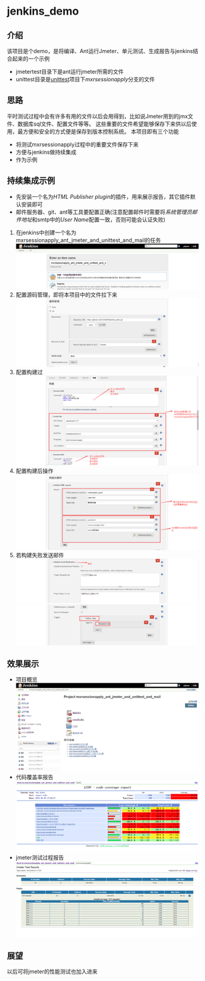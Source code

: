 # jenkins_demo
## 介绍
该项目是个demo，是将编译、Ant运行Jmeter、单元测试、生成报告与jenkins结合起来的一个示例

- jmetertest目录下是ant运行jmeter所需的文件
- unittest目录是[unittest](https://github.com/512444693/unittest)项目下*mxrsessionapply*分支的文件

## 思路
平时测试过程中会有许多有用的文件以后会用得到，比如说Jmeter用到的jmx文件、数据库sql文件、配置文件等等。
这些重要的文件希望能够保存下来供以后使用，最方便和安全的方式便是保存到版本控制系统。
本项目即有三个功能
- 将测试mxrsessionapply过程中的重要文件保存下来
- 方便与jenkins做持续集成
- 作为示例

## 持续集成示例
- 先安装一个名为*HTML Publisher plugin*的插件，用来展示报告，其它插件默认安装即可
- 邮件服务器、git、ant等工具要配置正确(注意配置邮件时需要将*系统管理员邮件地址*和smtp中的*User Name*配置一致，否则可能会认证失败)
1. 在jenkins中创建一个名为mxrsessionapply_ant_jmeter_and_unittest_and_mail的任务
![image](https://raw.githubusercontent.com/512444693/resources/master/jenkins_demo/step1.jpg)
2. 配置源码管理，即将本项目中的文件拉下来
![image](https://raw.githubusercontent.com/512444693/resources/master/jenkins_demo/step2.jpg)
3. 配置构建过
![image](https://raw.githubusercontent.com/512444693/resources/master/jenkins_demo/step3.jpg)
4. 配置构建后操作
![image](https://raw.githubusercontent.com/512444693/resources/master/jenkins_demo/step4.jpg)
5. 若构建失败发送邮件
![image](https://raw.githubusercontent.com/512444693/resources/master/jenkins_demo/step5_1.jpg)
![image](https://raw.githubusercontent.com/512444693/resources/master/jenkins_demo/step5_2.jpg)


## 效果展示
- 项目概览
![image](https://raw.githubusercontent.com/512444693/resources/master/jenkins_demo/step6.jpg)
- 代码覆盖率报告
![image](https://raw.githubusercontent.com/512444693/resources/master/jenkins_demo/step7.jpg)
- jmeter测试过程报告
![image](https://raw.githubusercontent.com/512444693/resources/master/jenkins_demo/step8.jpg)


## 展望
以后可将jmeter的性能测试也加入进来
